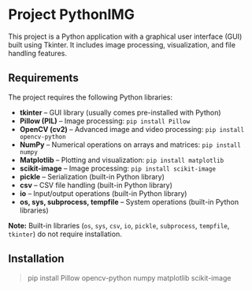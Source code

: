 # Project PythonIMG

This project is a Python application with a graphical user interface (GUI) built using Tkinter. It includes image processing, visualization, and file handling features.

## Requirements

The project requires the following Python libraries:

- **tkinter** – GUI library (usually comes pre-installed with Python)
- **Pillow (PIL)** – Image processing: `pip install Pillow`
- **OpenCV (cv2)** – Advanced image and video processing: `pip install opencv-python`
- **NumPy** – Numerical operations on arrays and matrices: `pip install numpy`
- **Matplotlib** – Plotting and visualization: `pip install matplotlib`
- **scikit-image** – Image processing: `pip install scikit-image`
- **pickle** – Serialization (built-in Python library)
- **csv** – CSV file handling (built-in Python library)
- **io** – Input/output operations (built-in Python library)
- **os, sys, subprocess, tempfile** – System operations (built-in Python libraries)

**Note:** Built-in libraries (`os`, `sys`, `csv`, `io`, `pickle`, `subprocess`, `tempfile`, `tkinter`) do not require installation.

## Installation

> pip install Pillow opencv-python numpy matplotlib scikit-image
